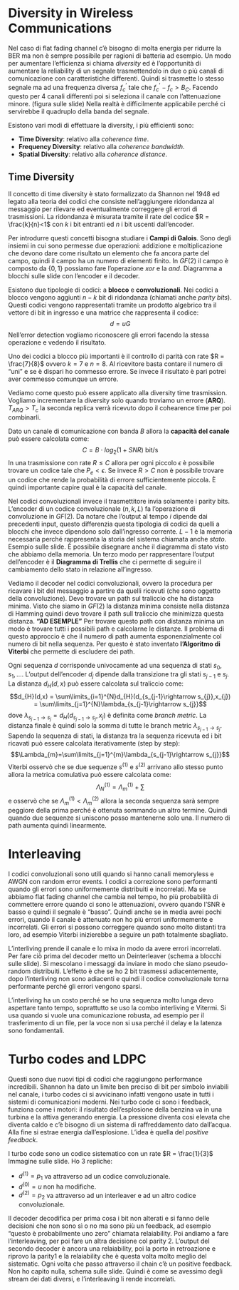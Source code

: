 # Diversity in Wireless Communications

Nel caso di flat fading channel c’è bisogno di molta energia per ridurre la BER ma non è sempre possibile per ragioni di batteria ad esempio.
Un modo per aumentare l’efficienza si chiama *diversity* ed è l’opportunità di aumentare la reliability di un segnale trasmettendolo in due o più canali di comunicazione con caratteristiche differenti. Quindi si trasmette lo stesso segnale ma ad una frequenza diversa $f_{c}^{’}$ tale che $f_{c}^{’}-f_{c}> B_{C}$.
Facendo questo per 4 canali differenti poi si seleziona il canale con l’attenuazione minore. (figura sulle slide)
Nella realtà è difficilmente applicabile perché ci servirebbe il quadruplo della banda del segnale.

Esistono vari modi di effettuare la diversity, i più efficienti sono:
- **Time Diversity**: relativo alla *coherence time*.
- **Frequency Diversity**: relativo alla *coherence bandwidth*.
- **Spatial Diversity**: relativo alla *coherence distance*.

## Time Diversity

Il concetto di time diversity è stato formalizzato da Shannon nel 1948 ed legato alla teoria dei codici che consiste nell’aggiungere ridondanza al messaggio per rilevare ed eventualmente correggere gli errori di trasmissioni.
La ridondanza è misurata tramite il rate del codice $R = \frac{k}{n}<1$ con $k$ i bit entranti ed $n$ i bit uscenti dall’encoder. 

Per introdurre questi concetti bisogna studiare i **Campi di Galois**. Sono degli insiemi in cui sono permesse due operazioni: addizione e moltiplicazione che devono dare come risultato un elemento che fa ancora parte del campo, quindi il campo ha un numero di elementi finito.
In $GF(2)$ il campo è composto da $\{0,1\}$ possiamo fare l’operazione $xor$ e la $and$.
Diagramma a blocchi sulle slide con l’encoder e il decoder. 

Esistono due tipologie di codici: a **blocco** e **convoluzionali**.
Nei codici a blocco vengono aggiunti $n-k$ bit di ridondanza (chiamati anche *parity bits*). Questi codici vengono rappresentati tramite un prodotto algebrico tra il vettore di bit in ingresso e una matrice che rappresenta il codice: $$d = uG$$
Nell’error detection vogliamo riconoscere gli errori facendo la stessa operazione e vedendo il risultato.

Uno dei codici a blocco più importanti è il controllo di parità con rate $R = \frac{7}{8}$ ovvero $k = 7$ e $n = 8$.
Al ricevitore basta contare il numero di “uni” e se è dispari ho commesso errore. Se invece il risultato è pari potrei aver commesso comunque un errore. 

Vediamo come questo può essere applicato alla diversity time trasmission. Vogliamo incrementare la diversity solo quando troviamo un errore (**ARQ**).
$T_{ARQ}>T_{c}$ la seconda replica verrà ricevuto dopo il cohearence time per poi combinarli. 

Dato un canale di comunicazione con banda $B$ allora la **capacità del canale** può essere calcolata come: $$C = B\cdot log_{2}(1+SNR) \text{ bit/s}$$In una trasmissione con rate $R \le C$ allora per ogni piccolo $\epsilon$ è possibile trovare un codice tale che $P_{e}< \epsilon$.
Se invece $R > C$ non è possibile trovare un codice che rende la probabilità di errore sufficientemente piccola.
È quindi importante capire qual è la capacità del canale.

Nel codici convoluzionali invece il trasmettitore invia solamente i parity bits. 
L’encoder di un codice convoluzionale $(n,k,L)$ fa l’operazione di convoluzione in $GF(2)$.
Da notare che l’output al tempo $i$ dipende dai precedenti input, questo differenzia questa tipologia di codici da quelli a blocchi che invece dipendono solo dall’ingresso corrente.
$L-1$ è la memoria necessaria perché rappresenta la storia del sistema chiamata anche *stato*.
Esempio sulle slide.
È possibile disegnare anche il diagramma di stato visto che abbiamo della memoria. 
Un terzo modo per rappresentare l’output dell’encoder è il **Diagramma di Trellis** che ci permette di seguire il cambiamento dello stato in relazione all’ingresso.

Vediamo il decoder nel codici convoluzionali, ovvero la procedura per ricavare i bit del messaggio a partire da quelli ricevuti (che sono oggetto della convoluzione).
Devo trovare un path sul traliccio che ha distanza minima.
Visto che siamo in $GF(2)$ la distanza minima consiste nella distanza di Hamming quindi devo trovare il path sull traliccio che minimizza questa distanza.
**“AD ESEMPLE”**
Per trovare questo path con distanza minima un modo è trovare tutti i possibili path e calcolarne le distanze. Il problema di questo approccio è che il numero di path aumenta esponenzialmente col numero di bit nella sequenza. 
Per questo è stato inventato **l’Algoritmo di Viterbi** che permette di escludere dei path. 

Ogni sequenza $d$ corrisponde univocamente ad una sequenza di stati $s_{0}, s_{1}, …$.
L’output dell’encoder $d_{j}$ dipende dalla transizione tra gli stati $s_{j-1}$ e $s_{j}$. 
La distanza $d_{H}(d,x)$ può essere calcolata sul traliccio come:$$d_{H}(d,x) = \sum\limits_{i=1}^{N}d_{H}(d_{s_{j-1}\rightarrow s_{j}},x_{j}) = \sum\limits_{j=1}^{N}\lambda_{s_{j-1}\rightarrow s_{j}}$$dove $\lambda_{s_{j-1}\rightarrow s_{j}} = d_{H}(d_{s_{j-1}\rightarrow s_{j}},x_{j})$ è definita come *branch metric*.
La distanza finale è quindi solo la somma di tutte le branch metric $\lambda_{s_{j-1}\rightarrow s_{j}}$.
Sapendo la sequenza di stati, la distanza tra la sequenza ricevuta ed i bit ricavati può essere calcolata iterativamente (step by step): $$\Lambda_{m}=\sum\limits_{j=1}^{m}\lambda_{s_{j-1}\rightarrow s_{j}}$$Viterbi osservò che se due sequenze $s^{(1)}$ e $s^{(2)}$ arrivano allo stesso punto allora la metrica comulativa può essere calcolata come: $$\Lambda_{N}^{(1)} = \Lambda_{m}^{(1)}+\sum\limits$$e osservò che se $\Lambda_{m}^{(1)}< \Lambda_{m}^{(2)}$ allora la seconda sequenza sarà sempre peggiore della prima perché è ottenuta sommando un altro termine. 
Quindi quando due sequenze si uniscono posso mantenerne solo una. Il numero di path aumenta quindi linearmente. 

# Interleaving

I codici convoluzionali sono utili quando si hanno canali memoryless e AWGN con random error events. 
I codici a correzione sono performanti quando gli errori sono uniformemente distribuiti e incorrelati. 
Ma se abbiamo flat fading channel che cambia nel tempo, ho più probabilità di commettere errore quando ci sono le attenuazioni, ovvero quando l’SNR è basso e quindi il segnale è “basso”.
Quindi anche se in media avrei pochi errori, quando il canale è attenuato non ho più errori uniformemente e incorrelati. Gli errori si possono correggere quando sono molto distanti tra loro, ad esempio Viterbi inizierebbe a seguire un path totalmente sbagliato.

L’interliving prende il canale e lo mixa in modo da avere errori incorrelati. 
Per fare ciò prima del decoder metto un Deinterleaver (schema a blocchi sulle slide).
Si mescolano i messaggi da inviare in modo che siano pseudo-random distribuiti. 
L’effetto è che se ho 2 bit trasmessi adiacentemente, dopo l’interliving non sono adiacenti e quindi il codice convoluzionale torna performante perché gli errori vengono sparsi. 

L’interliving ha un costo perché se ho una sequenza molto lunga devo aspettare tanto tempo, soprattutto se uso la combo interliving e Vitermi. Si usa quando si vuole una comunicazione robusta, ad esempio per il trasferimento di un file, per la voce non si usa perché il delay e la latenza sono fondamentali. 

# Turbo codes and LDPC

Questi sono due nuovi tipi di codici che raggiungono performance incredibili. 
Shannon ha dato un limite ben preciso di bit per simbolo inviabili nel canale, i turbo codes ci si avvicinano infatti vengono usate in tutti i sistemi di comunicazioni moderni. 
Nei turbo code ci sono i feedback, funziona come i motori: il risultato dell’esplosione della benzina va in una turbina e la attiva generando energia. La pressione diventa così elevata che diventa caldo e c’è bisogno di un sistema di raffreddamento dato dall’acqua. 
Alla fine si estrae energia dall’esplosione. 
L’idea è quella del *positive feedback*.

I turbo code sono un codice sistematico con un rate $R = \frac{1}{3}$ 
Immagine sulle slide.
Ho 3 repliche:
- $d^{(1)} = p_{1}$ va attraverso ad un codice convoluzionale.
- $d^{(0)}= u$ non ha modifiche.
- $d^{(2)} = p_{2}$ va attraverso ad un interleaver e ad un altro codice convoluzionale.

Il decoder decodifica per prima cosa i bit non alterati e si fanno delle decisioni che non sono sì o no ma sono più un feedback, ad esempio “questo è probabilmente uno zero” chiamata relaiability.
Poi andiamo a fare l’interleaving, per poi fare un altra decisione col parity 2.
L’output del secondo decoder è ancora una relaiability, poi la porto in retroazione e riprovo la parity1 e la relaiability che è questa volta molto meglio del sistematic.
Ogni volta che passo attraverso il chain c’è un positive feedback. 
Non ho capito nulla, schema sulle slide. 
Quindi è come se avessimo degli stream dei dati diversi, e l’interleaving li rende incorrelati. 